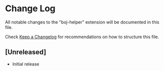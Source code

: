 # Change Log

All notable changes to the "boj-helper" extension will be documented in this file.

Check [Keep a Changelog](http://keepachangelog.com/) for recommendations on how to structure this file.

## [Unreleased]

- Initial release